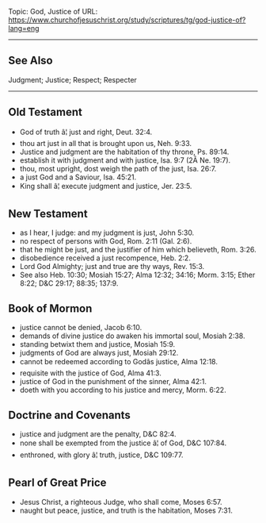Topic: God, Justice of
URL: https://www.churchofjesuschrist.org/study/scriptures/tg/god-justice-of?lang=eng

---

## See Also

Judgment; Justice; Respect; Respecter

---

## Old Testament

- God of truth â¦ just and right, Deut. 32:4.
- thou art just in all that is brought upon us, Neh. 9:33.
- Justice and judgment are the habitation of thy throne, Ps. 89:14.
- establish it with judgment and with justice, Isa. 9:7 (2Â Ne. 19:7).
- thou, most upright, dost weigh the path of the just, Isa. 26:7.
- a just God and a Saviour, Isa. 45:21.
- King shall â¦ execute judgment and justice, Jer. 23:5.

## New Testament

- as I hear, I judge: and my judgment is just, John 5:30.
- no respect of persons with God, Rom. 2:11 (Gal. 2:6).
- that he might be just, and the justifier of him which believeth, Rom. 3:26.
- disobedience received a just recompence, Heb. 2:2.
- Lord God Almighty; just and true are thy ways, Rev. 15:3.
- See also Heb. 10:30; Mosiah 15:27; Alma 12:32; 34:16; Morm. 3:15; Ether 8:22; D&C 29:17; 88:35; 137:9.

## Book of Mormon

- justice cannot be denied, Jacob 6:10.
- demands of divine justice do awaken his immortal soul, Mosiah 2:38.
- standing betwixt them and justice, Mosiah 15:9.
- judgments of God are always just, Mosiah 29:12.
- cannot be redeemed according to Godâs justice, Alma 12:18.
- requisite with the justice of God, Alma 41:3.
- justice of God in the punishment of the sinner, Alma 42:1.
- doeth with you according to his justice and mercy, Morm. 6:22.

## Doctrine and Covenants

- justice and judgment are the penalty, D&C 82:4.
- none shall be exempted from the justice â¦ of God, D&C 107:84.
- enthroned, with glory â¦ truth, justice, D&C 109:77.

## Pearl of Great Price

- Jesus Christ, a righteous Judge, who shall come, Moses 6:57.
- naught but peace, justice, and truth is the habitation, Moses 7:31.

